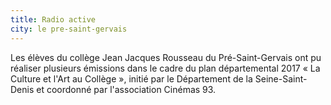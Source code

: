 ```yaml
---
title: Radio active
city: le pre-saint-gervais
---
```


Les élèves du collège Jean Jacques Rousseau du Pré-Saint-Gervais ont pu réaliser plusieurs émissions dans le cadre du plan départemental 2017 « La Culture et l'Art au Collège », initié par le Département de la Seine-Saint-Denis et coordonné par l'association Cinémas 93.
